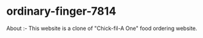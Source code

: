 # ordinary-finger-7814

About :- This website is a clone of "Chick-fil-A One" food ordering website.